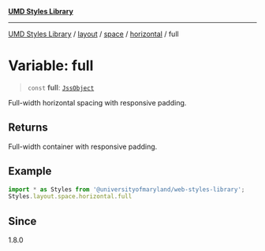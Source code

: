[**UMD Styles Library**](../../../../../../README.md)

***

[UMD Styles Library](../../../../../../README.md) / [layout](../../../../../README.md) / [space](../../../README.md) / [horizontal](../README.md) / full

# Variable: full

> `const` **full**: [`JssObject`](../../../../../../utilities/namespaces/transform/type-aliases/JssObject.md)

Full-width horizontal spacing with responsive padding.

## Returns

Full-width container with responsive padding.

## Example

```typescript
import * as Styles from '@universityofmaryland/web-styles-library';
Styles.layout.space.horizontal.full
```

## Since

1.8.0
